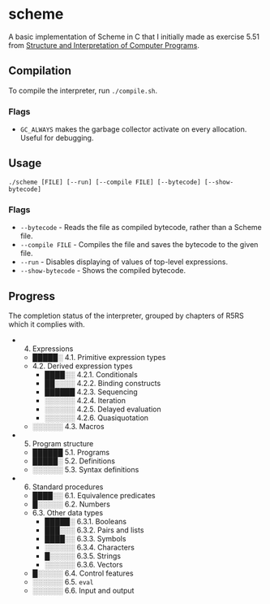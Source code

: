 # scheme

A basic implementation of Scheme in C that I initially made as exercise 5.51 from [Structure and Interpretation of Computer Programs](https://mitpress.mit.edu/sites/default/files/sicp/index.html).

## Compilation
To compile the interpreter, run `./compile.sh`.

### Flags
- `GC_ALWAYS` makes the garbage collector activate on every allocation. Useful for debugging.

## Usage
`./scheme [FILE] [--run] [--compile FILE] [--bytecode] [--show-bytecode]`

### Flags
- `--bytecode` - Reads the file as compiled bytecode, rather than a Scheme file.
- `--compile FILE` - Compiles the file and saves the bytecode to the given file.
- `--run` - Disables displaying of values of top-level expressions.
- `--show-bytecode` - Shows the compiled bytecode.

## Progress

The completion status of the interpreter, grouped by chapters of R5RS which it complies with.

- 4. Expressions
    - █████░ 4.1. Primitive expression types
    - 4.2. Derived expression types
        - ████░░ 4.2.1. Conditionals
        - ██░░░░ 4.2.2. Binding constructs
        - ██████ 4.2.3. Sequencing
        - ░░░░░░ 4.2.4. Iteration
        - ░░░░░░ 4.2.5. Delayed evaluation
        - ░░░░░░ 4.2.6. Quasiquotation
    - ░░░░░░ 4.3. Macros
- 5. Program structure
    - ██████ 5.1. Programs
    - █████░ 5.2. Definitions
    - ░░░░░░ 5.3. Syntax definitions
- 6. Standard procedures
    - ████░░ 6.1. Equivalence predicates
    - █░░░░░ 6.2. Numbers
    - 6.3. Other data types
        - █████░ 6.3.1. Booleans
        - ███░░░ 6.3.2. Pairs and lists
        - ████░░ 6.3.3. Symbols
        - ░░░░░░ 6.3.4. Characters
        - █░░░░░ 6.3.5. Strings
        - ░░░░░░ 6.3.6. Vectors
    - █░░░░░ 6.4. Control features
    - ░░░░░░ 6.5. `eval`
    - ░░░░░░ 6.6. Input and output
